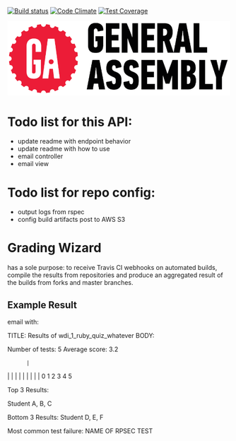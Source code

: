[![Build status][ci-image]][ci-url] 
[![Code Climate][cc-climate-image]][cc-climate-url] 
[![Test Coverage][cc-cov-image]][cc-cov-url]



![General Assembly Logo](docs/img/GeneralAssembly_logo.png)

# Todo list for this API:
* update readme with endpoint behavior
* update readme with how to use
* email controller
* email view

# Todo list for repo config:
* output logs from rspec
* config build artifacts post to AWS S3

# Grading Wizard
has a sole purpose: to receive Travis CI webhooks on automated builds, compile the results from repositories and produce an aggregated result of the builds from forks and master branches.

## Example Result

email with: 

TITLE: Results of wdi_1_ruby_quiz_whatever
BODY:

Number of tests: 5
Average score: 3.2

          |
  |   |   |
| | | | | | 
0 1 2 3 4 5

Top 3 Results:

Student A, B, C

Bottom 3 Results: 
Student D, E, F

Most common test failure: NAME OF RPSEC TEST


[ci-image]: https://travis-ci.org/fishermanswharff/GradingWizardApi.svg?branch=master
[ci-url]: https://travis-ci.org/fishermanswharff/GradingWizardApi

[cc-climate-image]: https://codeclimate.com/github/fishermanswharff/GradingWizardApi/badges/gpa.svg
[cc-climate-url]: https://codeclimate.com/github/fishermanswharff/GradingWizardApi

[cc-cov-image]: https://codeclimate.com/github/fishermanswharff/GradingWizardApi/badges/coverage.svg
[cc-cov-url]: https://codeclimate.com/github/fishermanswharff/GradingWizardApi